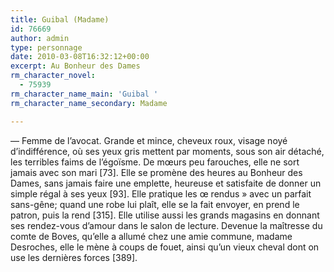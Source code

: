 ```yaml
---
title: Guibal (Madame)
id: 76669
author: admin
type: personnage
date: 2010-03-08T16:32:12+00:00
excerpt: Au Bonheur des Dames
rm_character_novel:
  - 75939
rm_character_name_main: 'Guibal '
rm_character_name_secondary: Madame

---
```

— Femme de l&rsquo;avocat. Grande et mince, cheveux roux, visage noyé d&rsquo;indifférence, où ses yeux gris mettent par moments, sous son air détaché, les terribles faims de l&rsquo;égoïsme. De mœurs peu farouches, elle ne sort jamais avec son mari [73]. Elle se promène des heures au Bonheur des Dames, sans jamais faire une emplette, heureuse et satisfaite de donner un simple régal à ses yeux [93]. Elle pratique les œ rendus » avec un parfait sans-gêne; quand une robe lui plaît, elle se la fait envoyer, en prend le patron, puis la rend [315]. Elle utilise aussi les grands magasins en donnant ses rendez-vous d&rsquo;amour dans le salon de lecture. Devenue la maîtresse du comte de Boves, qu&rsquo;elle a allumé chez une amie commune, madame Desroches, elle le mène à coups de fouet, ainsi qu&rsquo;un vieux cheval dont on use les dernières forces [389]. 